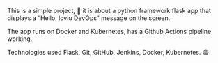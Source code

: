 This is a simple project, 🚀
it is about a python framework flask app that displays a “Hello, loviu DevOps” message on the screen.

The app runs on Docker and Kubernetes, has a Github Actions pipeline working.


Technologies used Flask, Git, GitHub, Jenkins, Docker, Kubernetes. 😁
